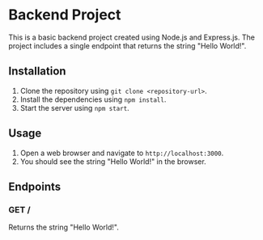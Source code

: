 # Backend Project

This is a basic backend project created using Node.js and Express.js. The project includes a single endpoint that returns the string "Hello World!".

## Installation

1. Clone the repository using `git clone <repository-url>`.
2. Install the dependencies using `npm install`.
3. Start the server using `npm start`.

## Usage

1. Open a web browser and navigate to `http://localhost:3000`.
2. You should see the string "Hello World!" in the browser.

## Endpoints

### GET /

Returns the string "Hello World!".
